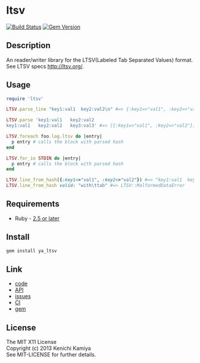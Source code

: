 ltsv
==============

[![Build Status](https://secure.travis-ci.org/kachick/ltsv.png)](http://travis-ci.org/kachick/ltsv)
[![Gem Version](https://badge.fury.io/rb/ya_ltsv.png)](http://badge.fury.io/rb/ya_ltsv)

Description
-----------

An reader/writer library for the LTSV(Labeled Tab Separated Values) format. 
See LTSV specs http://ltsv.org/.

Usage
-----

```ruby
require 'ltsv'

LTSV.parse_line "key1:val1	key2:val2\n" #=> {:key1=>"val1", :key2=>"val2"}

LTSV.parse 'key1:val1	key2:val2
key1:val1	key2:val2	key3:val3' #=> [{:key1=>"val1", :key2=>"val2"}, {:key1=>"val1", :key2=>"val2", :key3=>"val3"}]

LTSV.foreach foo.log.ltsv do |entry|
  p entry # calls the block with parsed hash
end

LTSV.for_io STDIN do |entry|
  p entry # calls the block with parsed hash
end

LTSV.line_from_hash({:key1=>"val1", :key2=>"val2"}) #=> "key1:val1	key2:val2"
LTSV.line_from_hash valid: "with\ttab" #=> LTSV::MalformedDataError
```

Requirements
-------------

* Ruby - [2.5 or later](http://travis-ci.org/#!/kachick/ltsv)

Install
-------

```bash
gem install ya_ltsv
```

Link
----

* [code](https://github.com/kachick/ltsv)
* [API](http://www.rubydoc.info/github/kachick/ltsv)
* [issues](https://github.com/kachick/ltsv/issues)
* [CI](http://travis-ci.org/#!/kachick/ltsv)
* [gem](https://rubygems.org/gems/ya_ltsv)

License
--------

The MIT X11 License  
Copyright (c) 2013 Kenichi Kamiya  
See MIT-LICENSE for further details.
